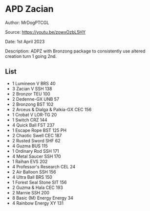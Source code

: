 # APD Zacian

Author: MrDogPTCGL

Source: <https://youtu.be/zowxOzbL5HY>

Date: 1st April 2023

Description: ADPZ with Bronzong package to consistently use altered creation turn 1 going 2nd.

## List

* 1 Lumineon V BRS 40
* 3 Zacian V SSH 138
* 2 Bronzor TEU 100
* 2 Dedenne-GX UNB 57
* 2 Bronzong BST 102
* 2 Arceus & Dialga & Palkia-GX CEC 156
* 1 Crobat V LOR-TG 20
* 1 Switch CRZ 144
* 4 Quick Ball FST 237
* 1 Escape Rope BST 125 PH
* 2 Chaotic Swell CEC 187
* 2 Rusted Sword SHF 62
* 4 Guzma BUS 115
* 1 Ordinary Rod SSH 171
* 4 Metal Saucer SSH 170
* 1 Raihan EVS 202
* 4 Professor's Research CEL 24
* 2 Air Balloon SSH 156
* 4 Ultra Ball BRS 150
* 1 Forest Seal Stone SIT 156
* 2 Guzma & Hala CEC 193
* 2 Marnie SSH 200
* 8 Basic {M} Energy Energy 34
* 4 Rainbow Energy XY 131
